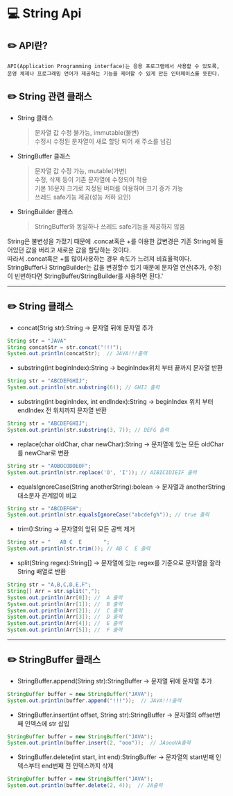 # 💻 String Api

## ✏️ API란?

    API(Application Programming interface)는 응용 프로그램에서 사용할 수 있도록,  
    운영 체제나 프로그래밍 언어가 제공하는 기능을 제어할 수 있게 만든 인터페이스를 뜻한다.

## ✏️ String 관련 클래스

- String 클래스
  > 문자열 값 수정 불가능, immutable(불변)  
  >  수정시 수정된 문자열이 새로 할당 되어 새 주소를 넘김
- StringBuffer 클래스
  > 문자열 값 수정 가능, mutable(가변)  
  >  수정, 삭제 등이 기존 문자열에 수정되어 적용  
  >  기본 16문자 크기로 지정된 버퍼를 이용하며 크기 증가 가능  
  >  쓰레드 safe기능 제공(성능 저하 요인)
- StringBuilder 클래스
  > StringBuffer와 동일하나 쓰레드 safe기능을 제공하지 않음

String은 불변성을 가졌기 때문에 .concat혹은 +를 이용한 값변경은 기존 String에 들어있던 값을 버리고 새로운 값을 할당하는 것이다.  
따라서 .concat혹은 +를 많이사용하는 경우 속도가 느려져 비효율적이다.  
StringBuffer나 StringBuilder는 값을 변경할수 있기 때문에 문자열 연산(추가, 수정)이 빈번하다면 StringBuffer/StringBuilder를 사용하면 된다.'

---

## ✏️ String 클래스

- concat(Strig str):String -> 문자열 뒤에 문자열 추가

```JAVA
String str = "JAVA"
String concatStr = str.concat("!!!");
System.out.println(concatStr);  // JAVA!!!출력
```

- substring(int beginIndex):String -> beginIndex위치 부터 끝까지 문자열 반환

```JAVA
String str = "ABCDEFGHIJ";
System.out.println(str.substring(6)); // GHIJ 출력
```

- substring(int beginIndex, int endIndex):String -> beginIndex 위치 부터 endIndex 전 위치까지 문자열 반환

```JAVA
String str = "ABCDEFGHIJ";
System.out.println(str.substring(3, 7)); // DEFG 출력
```

- replace(char oldChar, char newChar):String -> 문자열에 있는 모든 oldChar를 newChar로 변환

```JAVA
String str = "AOBOCODOEOF";
System.out.println(str.replace('O', 'I')); // AIBICIDIEIF 출력
```

- equalsIgnoreCase(String anotherString):bolean -> 문자열과 anotherString 대소문자 관계없이 비교

```JAVA
String str = "ABCDEFGH";
System.out.println(str.equalsIgnoreCase("abcdefgh")); // true 출력
```

- trim():String -> 문자열의 앞뒤 모든 공백 제거

```JAVA
String str = "   AB C  E       ";
System.out.println(str.trim()); // AB C  E 출력
```

- split(String regex):String[] -> 문자열에 있는 regex를 기준으로 문자열을 잘라 String 배열로 반환

```JAVA
String str = "A,B,C,D,E,F";
String[] Arr = str.split(",");
System.out.println(Arr[0]); //  A 출력
System.out.println(Arr[1]); //  B 출력
System.out.println(Arr[2]); //  C 출력
System.out.println(Arr[3]); //  D 출력
System.out.println(Arr[4]); //  E 출력
System.out.println(Arr[5]); //  F 출력
```

---

## ✏️ StringBuffer 클래스

- StringBuffer.append(String str):StringBuffer -> 문자열 뒤에 문자열 추가

```JAVA
StringBuffer buffer = new StringBuffer("JAVA");
System.out.println(buffer.append("!!!"));  // JAVA!!!출력
```

- StringBuffer.insert(int offset, String str):StringBuffer -> 문자열의 offset번째 인덱스에 str 삽입

```JAVA
StringBuffer buffer = new StringBuffer("JAVA");
System.out.println(buffer.insert(2, "ooo"));  // JAoooVA출력
```

- StringBuffer.delete(int start, int end):StringBuffer -> 문자열의 start번째 인덱스부터 end번째 전 인덱스까지 삭제

```JAVA
StringBuffer buffer = new StringBuffer("JAVA");
System.out.println(buffer.delete(2, 4));  // JA출력
```
